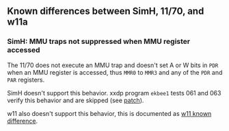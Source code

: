 ## Known differences between SimH, 11/70, and w11a

### SimH: MMU traps not suppressed when MMU register accessed

The 11/70 does not execute an MMU trap and doesn't set A or W bits in `PDR`
when an MMU register is accessed, thus `MMR0` to `MMR3` and any of the
`PDR` and `PAR` registers.

SimH doesn't support this behavior.
xxdp program `ekbee1` tests 061 and 063 verify this behavior and are skipped
(see [patch](../tools/xxdp/ekbee1_patch_1170.scmd)).

w11 also doesn't support this behavior, this is documented as
[w11 known difference](w11a_diff_70_mmu_trap_suppression.md).
